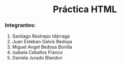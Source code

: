 <h1 style="text-align: center;"> Práctica HTML </h1>
<h3>Integrantes:</h3>
<ol>
    <li>Santiago Restrepo Idárraga</li>
    <li>Juan Esteban Galvis Bedoya</li>
    <li>Miguel Angel Bedoya Bonilla</li>
    <li>Isabela Ceballos Franco</li>
    <li>Daniela Jurado Blandon</li>
</ol>